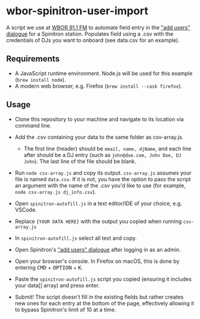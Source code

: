 # wbor-spinitron-user-import

A script we use at [WBOR 91.1 FM](https://wbor.org) to automate field entry in the ["add users" dialogue](https://spinitron.com/m/persona/create) for a Spinitron station. Populates field using a .csv with the credentials of DJs you want to onboard (see data.csv for an example).

## Requirements

* A JavaScript runtime environment. Node.js will be used for this example (`brew install node`).
* A modern web browser, e.g. Firefox (`brew install --cask firefox`).

## Usage

* Clone this repository to your machine and navigate to its location via command line.
* Add the .csv containing your data to the same folder as csv-array.js.

  * The first line (header) should be `email, name, djName`, and each line after should be a DJ entry (such as `john@doe.com, John Doe, DJ John`). The last line of the file should be blank.

* Run `node csv-array.js` and copy its output. `csv-array.js` assumes your file is named `data.csv`. If it is not, you have the option to pass the script an argument with the name of the .csv you'd like to use (for example, `node csv-array.js dj_info.csv`).
* Open `spinitron-autofill.js` in a text editor/IDE of your choice, e.g. VSCode.
* Replace `{YOUR DATA HERE}` with the output you copied when running `csv-array.js`
* In `spinitron-autofill.js` select all text and copy.
* Open Spinitron's ["add users" dialogue](https://spinitron.com/m/persona/create) after logging in as an admin.
* Open your browser's console. In Firefox on macOS, this is done by entering <kbd>CMD</kbd> + <kbd>OPTION</kbd> + <kbd>K</kbd>.
* Paste the `spinitron-autofill.js` script you copied (ensuring it includes your data[] array) and press enter.
* Submit! The script doesn't fill in the existing fields but rather creates new ones for each entry at the bottom of the page, effectively allowing it to bypass Spinitron's limit of 10 at a time.
